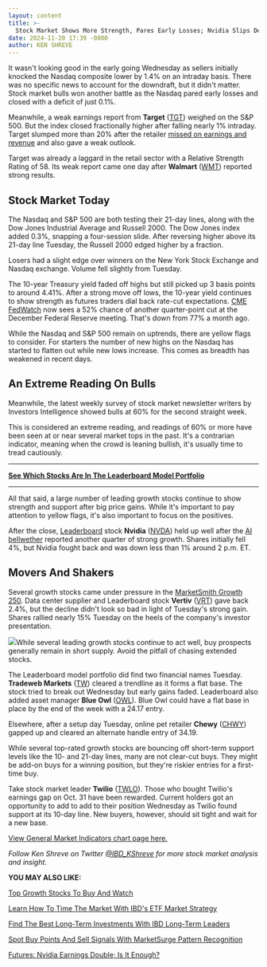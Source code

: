 ```yaml
---
layout: content
title: >-
  Stock Market Shows More Strength, Pares Early Losses; Nvidia Slips Despite Strong Results	股市表现强劲，收复早期跌幅;尽管业绩强劲，但英伟达仍下滑
date: 2024-11-20 17:39 -0800
author: KEN SHREVE
---
```






It wasn't looking good in the early going Wednesday as sellers initially knocked the Nasdaq composite lower by 1.4% on an intraday basis. There was no specific news to account for the downdraft, but it didn't matter. Stock market bulls won another battle as the Nasdaq pared early losses and closed with a deficit of just 0.1%.  




Meanwhile, a weak earnings report from **Target** ([TGT](https://research.investors.com/quote.aspx?symbol=TGT)) weighed on the S&P 500. But the index closed fractionally higher after falling nearly 1% intraday. Target slumped more than 20% after the retailer [missed on earnings and revenue](https://www.investors.com/news/target-earnings-walmart-tjx-q3-target-stock-tjx-stock/) and also gave a weak outlook.  


Target was already a laggard in the retail sector with a Relative Strength Rating of 58. Its weak report came one day after **Walmart** ([WMT](https://research.investors.com/quote.aspx?symbol=WMT)) reported strong results.  


Stock Market Today
------------------


The Nasdaq and S&P 500 are both testing their 21-day lines, along with the Dow Jones Industrial Average and Russell 2000. The Dow Jones index added 0.3%, snapping a four-session slide. After reversing higher above its 21-day line Tuesday, the Russell 2000 edged higher by a fraction.  


Losers had a slight edge over winners on the New York Stock Exchange and Nasdaq exchange. Volume fell slightly from Tuesday.  


The 10-year Treasury yield faded off highs but still picked up 3 basis points to around 4.41%. After a strong move off lows, the 10-year yield continues to show strength as futures traders dial back rate-cut expectations. [CME FedWatch](https://www.cmegroup.com/markets/interest-rates/cme-fedwatch-tool.html) now sees a 52% chance of another quarter-point cut at the December Federal Reserve meeting. That's down from 77% a month ago.  


While the Nasdaq and S&P 500 remain on uptrends, there are yellow flags to consider. For starters the number of new highs on the Nasdaq has started to flatten out while new lows increase. This comes as breadth has weakened in recent days.  


An Extreme Reading On Bulls
---------------------------


Meanwhile, the latest weekly survey of stock market newsletter writers by Investors Intelligence showed bulls at 60% for the second straight week.  


This is considered an extreme reading, and readings of 60% or more have been seen at or near several market tops in the past. It's a contrarian indicator, meaning when the crowd is leaning bullish, it's usually time to tread cautiously.  




---


[**See Which Stocks Are In The Leaderboard Model Portfolio**](https://leaderboard.investors.com/#/) 




---


All that said, a large number of leading growth stocks continue to show strength and support after big price gains. While it's important to pay attention to yellow flags, it's also important to focus on the positives.  


After the close, [Leaderboard](https://leaderboard.investors.com) stock **Nvidia** ([NVDA](https://research.investors.com/quote.aspx?symbol=NVDA)) held up well after the [AI bellwether](https://www.investors.com/news/technology/nvidia-stock-nvda-fiscal-q3-2025-earnings/) reported another quarter of strong growth. Shares initially fell 4%, but Nvidia fought back and was down less than 1% around 2 p.m. ET.  


Movers And Shakers
------------------


Several growth stocks came under pressure in the [MarketSmith Growth 250](https://marketsmith.investors.com). Data center supplier and Leaderboard stock **Vertiv** ([VRT](https://research.investors.com/quote.aspx?symbol=VRT)) gave back 2.4%, but the decline didn't look so bad in light of Tuesday's strong gain. Shares rallied nearly 15% Tuesday on the heels of the company's investor presentation.  


![](https://www.investors.com/wp-content/uploads/2024/11/MP112024.jpg)While several leading growth stocks continue to act well, buy prospects generally remain in short supply. Avoid the pitfall of chasing extended stocks.  


The Leaderboard model portfolio did find two financial names Tuesday. **Tradeweb Markets** ([TW](https://research.investors.com/quote.aspx?symbol=TW)) cleared a trendline as it forms a flat base. The stock tried to break out Wednesday but early gains faded. Leaderboard also added asset manager **Blue Owl** ([OWL](https://research.investors.com/quote.aspx?symbol=OWL)). Blue Owl could have a flat base in place by the end of the week with a 24.17 entry.  


Elsewhere, after a setup day Tuesday, online pet retailer **Chewy** ([CHWY](https://research.investors.com/quote.aspx?symbol=CHWY)) gapped up and cleared an alternate handle entry of 34.19.  


While several top-rated growth stocks are bouncing off short-term support levels like the 10- and 21-day lines, many are not clear-cut buys. They might be add-on buys for a winning position, but they're riskier entries for a first-time buy.  


Take stock market leader **Twilio** ([TWLO](https://research.investors.com/quote.aspx?symbol=TWLO)). Those who bought Twilio's earnings gap on Oct. 31 have been rewarded. Current holders got an opportunity to add to add to their position Wednesday as Twilio found support at its 10-day line. New buyers, however, should sit tight and wait for a new base.  


[View General Market Indicators chart page here.](https://www.investors.com/wp-content/uploads/2024/11/DailyGMI_112024.pdf) 


*Follow Ken Shreve on Twitter [@IBD\_KShreve](https://www.twitter.com/IBD_KShreve) for more stock market analysis and insight*.  


**YOU MAY ALSO LIKE:** 


[Top Growth Stocks To Buy And Watch](https://www.investors.com/stock-lists/stocks-to-watch-top-rated-ipos-big-caps-and-growth-stocks/) 


[Learn How To Time The Market With IBD's ETF Market Strategy](https://www.investors.com/market-trend/ibds-etf-market-strategy/ibds-etf-market-strategy/) 


[Find The Best Long-Term Investments With IBD Long-Term Leaders](https://www.investors.com/research/ibd-long-term-leaders-screen) 


[Spot Buy Points And Sell Signals With MarketSurge Pattern Recognition](https://get.investors.com/marketsurge/?src=apa1bq) 


[Futures: Nvidia Earnings Double; Is It Enough?](https://www.investors.com/market-trend/stock-market-today/dow-jones-futures-nvidia-earnings-ceo-jensen-huang-nvidia-stock/) 




